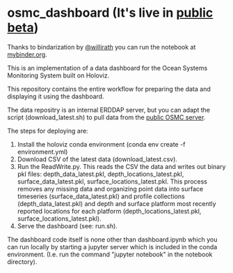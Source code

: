 # osmc_dashboard (It's live in [public beta](https://ferret.pmel.noaa.gov/osmc/dashboard))

Thanks to bindarization by [@willirath](https://github.com/willirath) you can run the notebook at [mybinder.org](https://mybinder.org/v2/gh/NOAA-PMEL/osmc_dashboard.git/master?filepath=dashboard.ipynb).

This is an implementation of a data dashboard for the Ocean Systems Monitoring System built on Holoviz.

This repository contains the entire workflow for preparing the data and displaying it using the dashboard.

The data repositry is an internal ERDDAP server, but you can adapt the script (download_latest.sh) to pull data from the [public OSMC server](http://osmc.noaa.gov/erddap/tabledap/OSMC_30day.html).

The steps for deploying are:

1. Install the holoviz conda environment (conda env create -f environment.yml)
1. Download CSV of the latest data (download_latest.csv).
1. Run the ReadWrite.py. This reads the CSV the data and writes out binary pkl files: depth_data_latest.pkl, depth_locations_latest.pkl,  surface_data_latest.pkl, surface_locations_latest.pkl.  This process removes any missing data and organizing point data into surface timeseries (surface_data_latest.pkl) and profile collections (depth_data_latest.pkl) and depth and surface platform most recently reported locations for each platform (depth_locations_latest.pkl, surface_locations_latest.pkl).
1. Serve the dashboard (see: run.sh).

The dashboard code itself is none other than dashboard.ipynb which you can run locally by starting a jupyter server which is included in the conda environment. (I.e. run the command "jupyter notebook" in the notebook directory).
